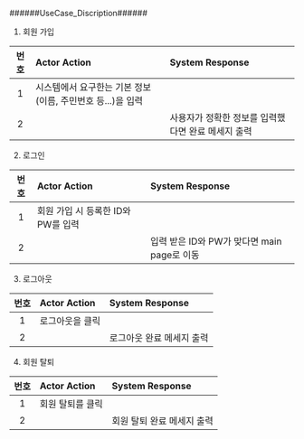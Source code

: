######UseCase_Discription######

1. 회원 가입

| 번호 | Actor Action                                               | System Response                                    |
| :--: | :--------------------------------------------------------- | :------------------------------------------------- |
|  1   | 시스템에서 요구한는 기본 정보(이름, 주민번호 등...)을 입력 |                                                    |
|  2   |                                                            | 사용자가 정확한 정보를 입력했다면 완료 메세지 출력 |

2. 로그인

| 번호 | Actor Action                       | System Response                             |
| :--: | :--------------------------------- | :------------------------------------------ |
|  1   | 회원 가입 시 등록한 ID와 PW를 입력 |                                             |
|  2   |                                    | 입력 받은 ID와 PW가 맞다면 main page로 이동 |

3. 로그아웃

| 번호 | Actor Action    | System Response           |
| :--: | :-------------- | :------------------------ |
|  1   | 로그아웃을 클릭 |                           |
|  2   |                 | 로그아웃 완료 메세지 출력 |

4. 회원 탈퇴

| 번호 | Actor Action     | System Response            |
| :--: | :--------------- | :------------------------- |
|  1   | 회원 탈퇴를 클릭 |                            |
|  2   |                  | 회원 탈퇴 완료 메세지 출력 |
